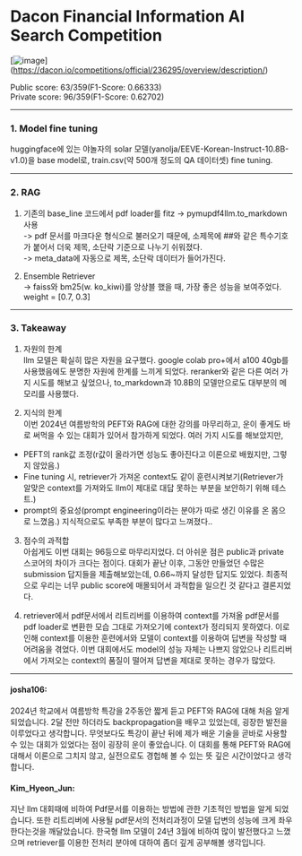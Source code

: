 # Dacon Financial Information AI Search Competition
[![image](https://github.com/user-attachments/assets/8422f645-8c0f-48fb-be98-871898aa67c0)]
(https://dacon.io/competitions/official/236295/overview/description/)

Public score: 63/359(F1-Score: 0.66333)  
Private score: 96/359(F1-Score: 0.62702)  
*** 
### 1. Model fine tuning
 huggingface에 있는 야놀자의 solar 모델(yanolja/EEVE-Korean-Instruct-10.8B-v1.0)을 base model로, train.csv(약 500개 정도의 QA 데이터셋) fine tuning.
***
### 2. RAG
1. 기존의 base_line 코드에서 pdf loader를 fitz -> pymupdf4llm.to_markdown 사용  
  -> pdf 문서를 마크다운 형식으로 불러오기 때문에, 소제목에 ##와 같은 특수기호가 붙어서 더욱 제목, 소단락 기준으로 나누기 쉬워졌다.  
  -> meta_data에 자동으로 제목, 소단락 데이터가 들어가진다.  

2. Ensemble Retriever  
  -> faiss와 bm25(w. ko_kiwi)를 앙상블 했을 때, 가장 좋은 성능을 보여주었다. weight = [0.7, 0.3]  
***
### 3. Takeaway
 1. 자원의 한계  
 llm 모델은 확실히 많은 자원을 요구했다. google colab pro+에서 a100 40gb를 사용했음에도 분명한 자원에 한계를 느끼게 되었다. reranker와 같은 다른 여러 가지 시도를 해보고 싶었으나, to_markdown과 10.8B의 모델만으로도 대부분의 메모리를 사용했다.
 
 2. 지식의 한계  
 이번 2024년 여름방학의 PEFT와 RAG에 대한 강의를 마무리하고, 운이 좋게도 바로 써먹을 수 있는 대회가 있어서 참가하게 되었다. 여러 가지 시도를 해보았지만,
 - PEFT의 rank값 조정(r값이 올라가면 성능도 좋아진다고 이론으로 배웠지만, 그렇지 않았음.)
 - Fine tuning 시, retriever가 가져온 context도 같이 훈련시켜보기(Retriever가 알맞은 context를 가져와도 llm이 제대로 대답 못하는 부분을 보안하기 위해 테스트.)
 - prompt의 중요성(prompt engineering이라는 분야가 따로 생긴 이유를 온 몸으로 느꼈음.)
지식적으로도 부족한 부분이 많다고 느껴졌다..

 3. 점수의 과적합  
 아쉽게도 이번 대회는 96등으로 마무리지었다. 더 아쉬운 점은 public과 private 스코어의 차이가 크다는 점이다. 대회가 끝난 이후, 그동안 만들었던 수많은 submission 답지들을 제출해보았는데, 0.66~까지 달성한 답지도 있었다. 최종적으로 우리는 너무 public score에 매몰되어서 과적합을 일으킨 것 같다고 결론지었다.

 4. retriever에서
 pdf문서에서 리트리버를 이용하여 context를 가져올 pdf문서를 pdf loader로 변환한 모습 그대로 가져오기에 context가 정리되지 못하였다. 이로인해 context를 이용한 훈련에서와 모델이 context를 이용하여 답변을 작성할 때 어려움을 겪었다. 이번 대회에서도 model의 성능 자체는 나쁘지 않았으나 리트리버에서 가져오는 context의 품질이 떨어져 답변을 제대로 못하는 경우가 많았다.
***
#### josha106:   
  2024년 학교에서 여름방학 특강을 2주동안 짧게 듣고 PEFT와 RAG에 대해 처음 알게 되었습니다. 2달 전만 하더라도 backpropagation을 배우고 있었는데, 굉장한 발전을 이루었다고 생각합니다. 무엇보다도 특강이 끝난 뒤에 제가 배운 기술을 곧바로 사용할 수 있는 대회가 있었다는 점이 굉장히 운이 좋았습니다. 이 대회를 통해 PEFT와 RAG에 대해서 이론으로 그치지 않고, 실전으로도 경헙해 볼 수 있는 뜻 깊은 시간이었다고 생각합니다.

  #### Kim_Hyeon_Jun:   
  지난 llm 대회때에 비하여 Pdf문서를 이용하는 방법에 관한 기초적인 방법을 알게 되었습니다. 또한 리트리버에 사용될 pdf문서의 전처리과정이 모델 답변의 성능에 크게 좌우 한다는것을 깨달았습니다. 한국형 llm 모델이 24년 3월에 비하여 많이 발전했다고 느꼈으며 retriever를 이용한 전처리 분야에 대하여 좀더 깊게 공부해볼 생각입니다.

